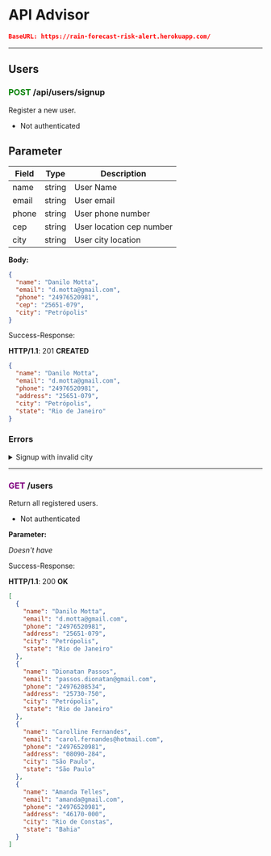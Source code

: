 # API Advisor

```json
BaseURL: https://rain-forecast-risk-alert.herokuapp.com/
```

---

## Users

### <span style="color: green">**POST**</span> /api/users/signup

Register a new user.

- Not authenticated

## Parameter

| **Field** | **Type** | **Description**          |
| --------- | -------- | ------------------------ |
| name      | string   | User Name                |
| email     | string   | User email               |
| phone     | string   | User phone number        |
| cep       | string   | User location cep number |
| city      | string   | User city location       |

**Body:**

```json
{
  "name": "Danilo Motta",
  "email": "d.motta@gmail.com",
  "phone": "24976520981",
  "cep": "25651-079",
  "city": "Petrópolis"
}
```

Success-Response:

**HTTP/1.1**: 201 **CREATED**

```json
{
  "name": "Danilo Motta",
  "email": "d.motta@gmail.com",
  "phone": "24976520981",
  "address": "25651-079",
  "city": "Petrópolis",
  "state": "Rio de Janeiro"
}
```

### Errors

<details>
<summary>Signup with invalid city</summary>
Error <span style="color: yellow">4xx</span>

| Nome       | Descrição                                         |
| ---------- | ------------------------------------------------- |
| BadRequest | Error Return When Invalid City Parameter Is Sent. |

```json
{
  "error": "city out of range",
  "expected": ["Rio de Janeiro", "São Paulo", "Petrópolis"],
  "received": "Schroeder"
}
```

</details>

---

### <span style="color: purple">**GET**</span> /users

Return all registered users.

- Not authenticated

**Parameter:**

_Doesn't have_

Success-Response:

**HTTP/1.1**: 200 **OK**

```json
[
  {
    "name": "Danilo Motta",
    "email": "d.motta@gmail.com",
    "phone": "24976520981",
    "address": "25651-079",
    "city": "Petrópolis",
    "state": "Rio de Janeiro"
  },
  {
    "name": "Dionatan Passos",
    "email": "passos.dionatan@gmail.com",
    "phone": "24976208534",
    "address": "25730-750",
    "city": "Petrópolis",
    "state": "Rio de Janeiro"
  },
  {
    "name": "Carolline Fernandes",
    "email": "carol.fernandes@hotmail.com",
    "phone": "24976520981",
    "address": "08090-284",
    "city": "São Paulo",
    "state": "São Paulo"
  },
  {
    "name": "Amanda Telles",
    "email": "amanda@gmail.com",
    "phone": "24976520981",
    "address": "46170-000",
    "city": "Rio de Constas",
    "state": "Bahia"
  }
]
```
